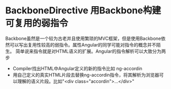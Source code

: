 # BackboneDirective 用Backbone构建可复用的弱指令

Backbone虽然是一个较为古老并且使用繁琐的MVC框架，但是使用Backbone依然可以写出复用性较高的弱指令。属性Angular的同学可能对指令的概念并不陌生。
简单说来指令就是对HTML语义的扩展。Angular的指令解析可以大致分为两步

* Compiler找出HTML中Angular定义的新的指令比如 ng-accordin
* 用自己定义的真实HTML片段去替换ng-accordin指令，将其解析为浏览器可以理解的语义片段。比如"\<div class="accordin"\>...\</div\>"
